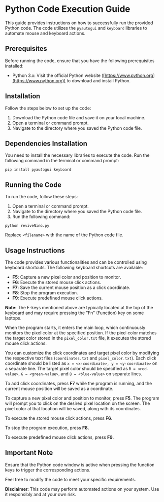 # Python Code Execution Guide

This guide provides instructions on how to successfully run the provided Python code. The code utilizes the `pyautogui` and `keyboard` libraries to automate mouse and keyboard actions.

## Prerequisites
Before running the code, ensure that you have the following prerequisites installed:

- Python 3.x: Visit the official Python website ([https://www.python.org](https://www.python.org)) to download and install Python.

## Installation
Follow the steps below to set up the code:

1. Download the Python code file and save it on your local machine.
2. Open a terminal or command prompt.
3. Navigate to the directory where you saved the Python code file.

## Dependencies Installation
You need to install the necessary libraries to execute the code. Run the following command in the terminal or command prompt:

```pip install pyautogui keyboard```

## Running the Code
To run the code, follow these steps:

1. Open a terminal or command prompt.
2. Navigate to the directory where you saved the Python code file.
3. Run the following command:

```python reviveNino.py```


Replace `<filename>` with the name of the Python code file.

## Usage Instructions

The code provides various functionalities and can be controlled using keyboard shortcuts. The following keyboard shortcuts are available:

- **F5**: Capture a new pixel color and position to monitor.
- **F6**: Execute the stored mouse click actions.
- **F7**: Save the current mouse position as a click coordinate.
- **F8**: Stop the program execution.
- **F9**: Execute predefined mouse click actions.

**Note:** The F-keys mentioned above are typically located at the top of the keyboard and may require pressing the "Fn" (Function) key on some laptops.

When the program starts, it enters the main loop, which continuously monitors the pixel color at the specified position. If the pixel color matches the target color stored in the `pixel_color.txt` file, it executes the stored mouse click actions.

You can customize the click coordinates and target pixel color by modifying the respective text files (`coordinates.txt` and `pixel_color.txt`). Each click coordinate should be listed as `x = <x-coordinate>, y = <y-coordinate>` on a separate line. The target pixel color should be specified as `R = <red-value>`, `G = <green-value>`, and `B = <blue-value>` on separate lines.

To add click coordinates, press **F7** while the program is running, and the current mouse position will be saved as a coordinate.

To capture a new pixel color and position to monitor, press **F5**. The program will prompt you to click on the desired pixel location on the screen. The pixel color at that location will be saved, along with its coordinates.

To execute the stored mouse click actions, press **F6**.

To stop the program execution, press **F8**.

To execute predefined mouse click actions, press **F9**.

## Important Note
Ensure that the Python code window is active when pressing the function keys to trigger the corresponding actions.

Feel free to modify the code to meet your specific requirements.

**Disclaimer**: This code may perform automated actions on your system. Use it responsibly and at your own risk.